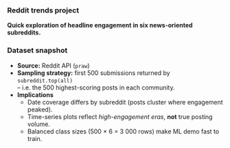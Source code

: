 ### Reddit trends project
**Quick exploration of headline engagement in six news-oriented subreddits.**

### Dataset snapshot
* **Source:** Reddit API (`praw`)  
* **Sampling strategy:** first 500 submissions returned by `subreddit.top(all)`  
  – i.e. the 500 highest-scoring posts in each community.  
* **Implications**
  * Date coverage differs by subreddit (posts cluster where engagement peaked).  
  * Time-series plots reflect *high-engagement eras*, **not** true posting volume.  
  * Balanced class sizes (500 × 6 = 3 000 rows) make ML demo fast to train.